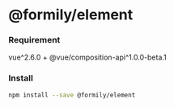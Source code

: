 # @formily/element

### Requirement

vue^2.6.0 + @vue/composition-api^1.0.0-beta.1

### Install

```bash
npm install --save @formily/element
```
